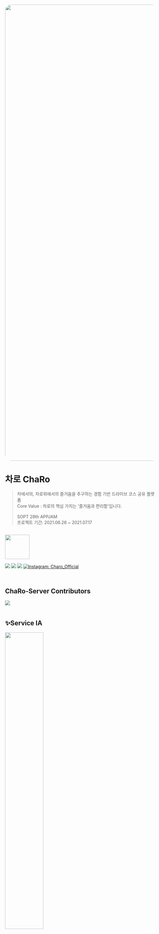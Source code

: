 <img style="border: 0px solid black !important; border-radius:20px; " src="https://user-images.githubusercontent.com/63224278/125834375-fa09a085-e6a1-4d19-8a8d-609f79d0725c.png" width="1500px"/> 
</br>

<h1 align="left"> 차로 ChaRo </h1>

> 차에서의, 차로위에서의 즐거움을 추구하는 경험 기반 드라이브 코스 공유 플랫폼 <br/>  Core Value : 차로의 핵심 가치는 '즐거움과 편리함'입니다. 
>  <br /><br /> SOPT 28th APPJAM  <br/> 프로젝트 기간: 2021.06.26 ~ 2021.07.17 <br/>

</br>
<img width=80px src=https://user-images.githubusercontent.com/63224278/125839213-0fd9923a-af62-4a04-9578-c797e3ed5c31.png>


<p align="left">
  <img src="https://img.shields.io/badge/typescript-4.2.4-blue" />
  <img src="https://img.shields.io/badge/ts--node-9.1.1-yellowgreen" />
  <img src="https://img.shields.io/badge/%20mysql2-2.2.5-blue" />
  <a href="https://www.instagram.com/charo_2021_official/">
      <img alt="Instagram: Charo_Official" src="https://img.shields.io/badge/charo-instagram-ff69b4" target="_blank" />
  </a>
</p>

</br>

## ChaRo-Server Contributors

<a href="https://github.com/TeamChaRo/ChaRo-Server/graphs/contributors">
  <img src="https://contrib.rocks/image?repo=TeamChaRo/ChaRo-Server" />
</a>

<br>
<br>

## ✨Service IA
<img width=50% src=https://user-images.githubusercontent.com/63224278/123808257-8b5ed080-d92b-11eb-8ac7-e2ef5286909a.png>

<br>
<br>
 

## 📃 API DOC LINK
> [ChaRo-Server API Doc](https://www.notion.so/API-Wiki-ff615fc923104555b65b9b3c635e36d4)

<br>
<br>


## 🌈 Server Architecture
<img style="border: 0px solid black !important; border-radius:20px; " src="https://user-images.githubusercontent.com/63224278/125841740-bdc97b50-73f5-4ffb-8ca2-616058794d81.png" height = "500px"/> 

- [Async & Await](https://www.npmjs.com/package/async)
- [request(HTTP)](https://www.npmjs.com/package/request)
- [Node.js](https://nodejs.org/ko/) - Chrome V8 자바스크립트 엔진으로 빌드된 자바스크립트 런타임
- [Express.js](http://expressjs.com/ko/) - Node.js 웹 애플리케이션 프레임워크
- [NPM](https://rometools.github.io/rome/) - 자바 스크립트 패키지 관리자
- [vscode](https://code.visualstudio.com/) - 편집기
- [mySQL](https://www.mysql.com/) - DataBase
- [Sequelize](https://sequelize.org/) - Sequelize ORM
- [AWS EC2](https://aws.amazon.com/ko/ec2/?sc_channel=PS&sc_campaign=acquisition_KR&sc_publisher=google&sc_medium=english_ec2_b&sc_content=ec2_e&sc_detail=aws%20ec2&sc_category=ec2&sc_segment=177228231544&sc_matchtype=e&sc_country=KR&s_kwcid=AL!4422!3!177228231544!e!!g!!aws%20ec2&ef_id=WkRozwAAAnO-lPWy:20180412120123:s) - 클라우드 환경 컴퓨팅 시스템

<br>
<br>



## ⚙️ Dependency Module
<div markdown="1"> 

```
  "dependencies": {
    "@angular/common": "^12.1.1",
    "@angular/core": "^12.1.1",
    "@types/express": "^4.17.11",
    "@types/multer": "^1.4.6",
    "@types/multer-s3": "^2.7.9",
    "aws-sdk": "^2.938.0",
    "bcryptjs": "^2.4.3",
    "dotenv": "^9.0.2",
    "express": "^4.17.1",
    "express-validator": "^6.10.0",
    "jsonwebtoken": "^8.5.1",
    "mongoose": "^5.12.10",
    "morgan": "^1.10.0",
    "multer": "^1.4.2",
    "multer-s3": "^2.9.0",
    "mysql2": "^2.2.5",
    "nodemon": "^2.0.7",
    "pakage.json": "^1.0.0",
    "request": "^2.88.2",
    "rxjs": "^7.2.0",
    "sequelize": "^6.6.4",
    "sequelize-cli": "^6.2.0"
  }
```
</div>
</details>

<br>
<br>


## 🧬 ERD & Models
<img width="650" alt="models" src="https://user-images.githubusercontent.com/63224278/125830346-e3502899-7efa-48b2-b88b-f28927323c6c.png">

<br>
<br>

## 🧩 DTO

클라이언트 - 서버 - 데이터베이스 간 데이터를 전달하기 위해 DTO를 작성했습니다. <br>
API의 request와 response에서 데이터베이스를 이용해 데이터를 삽입하거나 조회하는 모든 경우에 DTO를 설계함으로써 <br> data의 mapping을 효율적으로 처리했습니다. <br>
<br>
**postDTO**

```
 export default interface postDTO{
    title?: string;
    userId?: string;
    province?: string;
    region?: string;
    isParking?: boolean;
    parkingDesc?: string;
    courseDesc?: string;
}
```
**mainDTO**	
	
```
import briefInformationDTO from "./briefInformationDTO";
import bannerDTO from "./bannerDTO";

type briefCollectionDTO = briefInformationDTO[];
type bannerCollectionDTO = bannerDTO[];

export default interface mainDTO {
    banner: bannerCollectionDTO,
    todayCharoDrive: briefCollectionDTO,
    trendDrive: briefCollectionDTO,
    customThemeTitle: string,
    customThemeDrive: briefCollectionDTO,
    localTitle: string,
    localDrive : briefCollectionDTO
}
```

<details>
	 <summary> 🖼 DTO Interface </summary>
	<div markdown="1"> 
	<img width="200" height="450" alt="models" src="https://user-images.githubusercontent.com/63224278/125843088-d00dd566-8679-41ea-a7f9-4c70e41a218d.png">
</details>

<br>
<br>


## 💻 Coding Convention   
<details>
 <summary> 🗂 폴더구조 </summary>
 <div markdown="1">       


---
```markdown

🗂 node_modules
   
🗂 src

    - api 🗂

    - config 🗂

    - Loaders 🗂
    
    - middleware 🗂

    - models 🗂

    - service 🗂
   
    - controller 🗂
   

indes.ts
   
.env
   
nodemon.json
   
package.json
   
tsconfig.json

```
<br>
 </div>
 </details>
 

<details>
<summary> 🖋 네이밍 </summary>
<div markdown="1">       


---

**Class & Contructor**

- Class, Contructors는 **Pascal Case (=UpperCamelCase)**를 사용합니다.

  <kbd>좋은 예</kbd>

    ```typescript
    CamelCase
    ```

  <kbd>나쁜 예</kbd>

    ```typescript
    camelCase
    ```
<br/>
**함수 & 변수 & 상수**

- 함수와 변수에는 **lowerCamelCase**를 사용합니다.

- 함수의 경우 **동사+명사**형태로 구성합니다.
  - ex) getUserInformation()

- 글자의 길이
  - 글자의 길이는 **20자 이내**로 제한합니다.
  - 4단어 이상이 들어가거나, 부득이하게 20자 이상이 되는 경우에는 **팀원과의 상의**를 거쳐야 합니다.
    
- flag로 사용되는 변수
  - Boolean의 경우 **조동사+flag** 종류로 구성합니다.
  - ex) isNum, hasNum

- 약칭의 사용
  - 약어는 되도록 사용하지 않습니다.

  <kbd>좋은 예</kbd>

    ```typescript
    let index;
    let count;
    let array;
    let seoulToBucheon;
    ```

  <kbd>나쁜 예</kbd>
    
    ```typescript
    let idx;
    let cnt;
    let arr;
    let seoul2Bucheon;
    ```
<br>

</div>
</details>
 
 
 
 <details>
 <summary> 🏷 주석 </summary>
 <div markdown="1">       
 
 
 ---

 - 한줄은 `//`로 적고, 그 이상은 `/** */`로 적습니다.
 ```typescript
 // 한줄 주석일 때
 /**
  * 여러줄
  * 주석일 때
  */
 ```  
 - 함수에 대한 주석
   - backend에서 공통적으로 사용하는 함수의 경우, 모듈화를 통해 하나의 파일로 관리합니다.
   - 하나의 파일의 시작 부분에 주석으로 상세 내용을 작성합니다.
     - **함수의 전체 기능**에 대한 설명
     - **함수의 파라미터**에 대한 설명 (type: ..., 역할)
     - router 또는 api일 때에는 성공 여부도 적어줍니다.
     - 예시 코드

     ```typescript
     /**
      *  @route Post api/auth
      *  @desc Authenticate user & get token(로그인)
      *  @access Public
      */
     router.get(
      
     );
     ```
   
 <br>

 </div>
 </details>


<details>
<summary> 📎 기타 </summary>
<div markdown="1">       


---

- 탭 사이즈는 2로 사용합니다.
- 한 줄의 최대 길이는 80자로 제한합니다.
- 최대 tab depth 제한
  - tab의 최대 depth는 4로 제한합니다.
  - 이 이상으로 depth가 길어지면 함수를 통해 나눌 수 있도록 합니다.
  - 그 이상으로 개선할 수 없다고 판단되는 경우, 팀원들과의 코드리뷰를 통해 개선합니다.
  ```typescript
     function func() {
       //tab1
       if() {
         //tab2
         array.reduce((pre, cur) => {
           //tab3
           if(cur == status) {
             //tab4
           }
         }
       }
     }
     ```
- 괄호 사용
  - (if, while, for)문 괄호 뒤에 한칸을 띄우고 사용합니다.
  ```typescript
     if (left == true) {
	   // logic
     }
     ```
  
- 띄어쓰기
  ```typescript
  let a = 5;  ( = 양쪽 사이로 띄어쓰기 하기)
  if (a == 3) {
	  // logic
  }
  ```
</div>
</details>
 

👉🏻 [Coding Convention 한 눈에 보기](https://github.com/TeamChaRo/ChaRo-Server/wiki/CodingConvention)  
👉🏻 다음 [Style Guide](https://github.com/tipjs/javascript-style-guide)를 참고헀습니다.  
  
  
</br>

## ✉️ Commit Messge Rules
<details>
<summary> 🚙 Charo-Server Git Commit Message Rules 🚙 </summary>
<div markdown="1">       


---

- 반영사항을 바로 확인할 수 있도록 작은 기능 하나라도 구현되면 커밋을 권장합니다.
- 기능 구현이 완벽하지 않을 땐, 각자 브랜치에 커밋을 해주세요.
<br>


### 📜 커밋 메시지 명령어 모음

```
- feat    : 기능 (새로운 기능)
- fix     : 버그 (버그 수정)
- refactor: 리팩토링
- style   : 스타일 (코드 형식, 세미콜론 추가: 비즈니스 로직에 변경 없음)
- docs    : 문서 (문서 추가, 수정, 삭제)
- test    : 테스트 (테스트 코드 추가, 수정, 삭제: 비즈니스 로직에 변경 없음)
- chore   : 기타 변경사항 (빌드 스크립트 수정 등)
```
<br>

### ℹ️ 커밋 메세지 형식
  - `[커밋메세지] 설명` 형식으로 커밋 메시지를 작성합니다.

좋은 예 > 

```
  [Feat] 메인뷰 조회 API 구현 완료
```

나쁜 예 >
```
  메인뷰 API 구현 성공
```

</div>
</details>
<br>

## <img width=3% img src="https://user-images.githubusercontent.com/63224278/124635517-7ef5ed00-dec2-11eb-9a42-6d6d5cc72dce.png" /> Github mangement
<details>
<summary> 🚙 Charo-Server Gitflow 🚙 </summary>
<div markdown="1">       


---

- main 브랜치
- develop 브랜치
  - feat 브랜치

```
default는 main브랜치입니다.

하위에 develop브랜치를 만들어 안전하게 관리합니다.

기능 개발시 → feat/번호 로 브랜치를 파서 관리합니다.

* 단 feat은 자세한 기능 한 가지를 담당하며, 기능 개발이 완료되면 develop브랜치로 Pull Request를 보냅니다. 
* 다른 팀원이 pr을 확인하고, 코드리뷰를 진행한 뒤 문제가 없으면 develop 브랜치에 병합을 합니다.
```

<br>

```
- Main
- develop
   └── feat/기능번호
```

<br>

**각자 자신이 맡은 기능 구현에 성공시! 브랜치 다 쓰고 병합하는 방법**

- 브랜치 만듦

```bash
git branch 기능(or 이름 브랜치)
```

- 원격 저장소에 로컬 브랜치 push

```bash
git push --set-upstream origin 브랜치이름(feat/기능번호 브랜치)
```
```bash
git push -u origin 브랜치이름(feat/기능번호 브랜치)
```


- 브랜치 전환

```bash
git checkout feat/기능번호 브랜치
```

- 코드 변경 (현재 **feat/기능번호** 브랜치)

```bash
git add .
git commit -m "커밋 메세지" origin feat/기능번호 브랜치
```

- 푸시 (현재 **feat/기능번호** 브랜치)

```bash
git push origin feat/기능번호 브랜치
```

- 뷰이름 브랜치에서 할 일 다 했으면 **develop** 브랜치로 전환

```bash
git checkout develop
```

- 머지 (현재 **develop** 브랜치)

```bash
git merge feat/기능번호 브랜치
```

- 다 쓴 브랜치 삭제 (local) (현재 **develop** 브랜치)

```bash
git branch -d feat/기능번호 브랜치
```

- 다 쓴 브랜치 삭제 (remote) (현재 **develop** 브랜치)

```bash
git push origin :feat/기능번호 브랜치
```

- main pull (현재 **develop** 브랜치)

```bash
git pull or git pull origin develop
```

- main push (현재 **develop** 브랜치)

```bash
git push or git push origin develop
```
</div>
</details>
  
  
  <br>
   <br>

## 🚙 기능별 개발여부 + 담당자
> [ChaRo-Server 개발 일지](https://www.notion.so/_-bb545ae363334b57bee9d861ea3ba432)


| 기능 | 개발 여부 | 담당자 |
|:----------|:----------:|:----:|
| 모델 설계 | <img width=25px src=https://user-images.githubusercontent.com/63224278/125839213-0fd9923a-af62-4a04-9578-c797e3ed5c31.png> | 오예원,황지은 |
| DB 연결 | <img width=25px src=https://user-images.githubusercontent.com/63224278/125839213-0fd9923a-af62-4a04-9578-c797e3ed5c31.png> | 오예원 |
| 이미지 업로드 | <img width=25px src=https://user-images.githubusercontent.com/63224278/125839213-0fd9923a-af62-4a04-9578-c797e3ed5c31.png> | 오예원 |
| 로그인 API | <img width=25px src=https://user-images.githubusercontent.com/63224278/125839213-0fd9923a-af62-4a04-9578-c797e3ed5c31.png> | 황지은 |
| 회원가입 API | <img width=25px src=https://user-images.githubusercontent.com/63224278/125839213-0fd9923a-af62-4a04-9578-c797e3ed5c31.png> | 황지은 |
| 닉네임 중복검사 API | <img width=25px src=https://user-images.githubusercontent.com/63224278/125839213-0fd9923a-af62-4a04-9578-c797e3ed5c31.png> | 황지은 |
| 아이디 중복검사 API | <img width=25px src=https://user-images.githubusercontent.com/63224278/125839213-0fd9923a-af62-4a04-9578-c797e3ed5c31.png> | 황지은 |
| 회원가입 API | <img width=25px src=https://user-images.githubusercontent.com/63224278/125839213-0fd9923a-af62-4a04-9578-c797e3ed5c31.png> | 황지은 |
| 게시물 작성하기 API | <img width=25px src=https://user-images.githubusercontent.com/63224278/125839213-0fd9923a-af62-4a04-9578-c797e3ed5c31.png> | 오예원 |
| 메인뷰 조회 API | <img width=25px src=https://user-images.githubusercontent.com/63224278/125839213-0fd9923a-af62-4a04-9578-c797e3ed5c31.png> | 황지은, 오예원 |
| 게시물 상세정보 조회 API | <img width=25px src=https://user-images.githubusercontent.com/63224278/125839213-0fd9923a-af62-4a04-9578-c797e3ed5c31.png> | 황지은 |
| 더보기 게시물 내 최신순 필터 API | <img width=25px src=https://user-images.githubusercontent.com/63224278/125839213-0fd9923a-af62-4a04-9578-c797e3ed5c31.png> | 오예원 |
| 더보기 게시물 조회 및 좋아요 API | <img width=25px src=https://user-images.githubusercontent.com/63224278/125839213-0fd9923a-af62-4a04-9578-c797e3ed5c31.png> | 오예원 |
| 검색하기 게시물 조회 및 좋아요 API | <img width=25px src=https://user-images.githubusercontent.com/63224278/125839213-0fd9923a-af62-4a04-9578-c797e3ed5c31.png> | 황지은 |
| 검색하기 게시물 내 최신순 필터 API | <img width=25px src=https://user-images.githubusercontent.com/63224278/125839213-0fd9923a-af62-4a04-9578-c797e3ed5c31.png> | 황지은 |
| 최근 검색 기록 저장 API | <img width=25px src=https://user-images.githubusercontent.com/63224278/125839213-0fd9923a-af62-4a04-9578-c797e3ed5c31.png> | 오예원 |
| 최근 검색 기록 조회 API | <img width=25px src=https://user-images.githubusercontent.com/63224278/125839213-0fd9923a-af62-4a04-9578-c797e3ed5c31.png> | 오예원 |
| 게시물 저장하기 API | <img width=25px src=https://user-images.githubusercontent.com/63224278/125839213-0fd9923a-af62-4a04-9578-c797e3ed5c31.png> | 오예원 |
| 게시물 좋아요 API | <img width=25px src=https://user-images.githubusercontent.com/63224278/125839213-0fd9923a-af62-4a04-9578-c797e3ed5c31.png> | 오예원 |
| 마이페이지 조회 (인기순, 최신순) API | <img width=25px src=https://user-images.githubusercontent.com/63224278/125839213-0fd9923a-af62-4a04-9578-c797e3ed5c31.png> | 오예원 |
| 게시물 수정하기 API | <img width=25px src=https://user-images.githubusercontent.com/63224278/125839213-0fd9923a-af62-4a04-9578-c797e3ed5c31.png> | 오예원 |


<br>
<br>
 

## 👩🏻‍💻 ChaRo-Server Dev

| 오예원 | 황지은 |
|:---:|:---------:|
| <img src="https://user-images.githubusercontent.com/63224278/119237669-f8d35080-bb78-11eb-9211-834eebd49dd1.PNG" width="200px" />  | <img src="https://user-images.githubusercontent.com/63224278/103209152-b436e680-4945-11eb-91e4-bd8622e442e2.png" width="200px" />  |
| [yaeoni](https://github.com/yaeoni) | [hwangji-dev](https://github.com/hwangJi-dev) |

<br>
<br>
<br>


<img style="border: 0px solid black !important; border-radius:20px; " src="https://user-images.githubusercontent.com/63224278/124624683-0db13c80-deb8-11eb-9af2-0fb6038066d0.png" width="1500px" height = "300px" /> 
